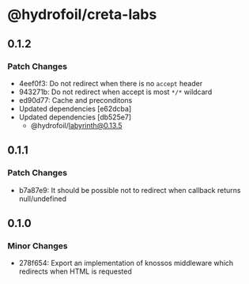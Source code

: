 # @hydrofoil/creta-labs

## 0.1.2

### Patch Changes

- 4eef0f3: Do not redirect when there is no `accept` header
- 943271b: Do not redirect when accept is most `*/*` wildcard
- ed90d77: Cache and preconditons
- Updated dependencies [e62dcba]
- Updated dependencies [db525e7]
  - @hydrofoil/labyrinth@0.13.5

## 0.1.1

### Patch Changes

- b7a87e9: It should be possible not to redirect when callback returns null/undefined

## 0.1.0

### Minor Changes

- 278f654: Export an implementation of knossos middleware which redirects when HTML is requested
